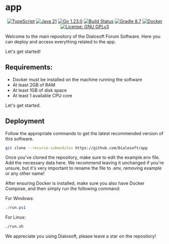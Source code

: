 # app

<p align="center">
    <a href="https://github.com/Dialosoft/frontend"><img src="https://img.shields.io/badge/-TypeScript-3178C6?style=flat-square&logo=typescript&logoColor=white" alt="TypeScript"></a>
    <a href="https://github.com/Dialosoft/backend"><img src="https://img.shields.io/badge/Java-21-ED8B00?style=flat-square&logo=openjdk&logoColor=white" alt="Java 21"></a>
    <a href="https://github.com/Dialosoft/backend"><img src="https://img.shields.io/badge/Golang-1.23.0-00ADD8?style=flat-square&logo=go&logoColor=white" alt="Go 1.23.0"></a>
    <a href="#"><img src="https://img.shields.io/badge/build-passing-brightgreen.svg?style=flat-square" alt="Build Status"></a>
    <a href="https://gradle.org/"><img src="https://img.shields.io/badge/Gradle-8.7-02303A?style=flat-square&logo=gradle&logoColor=white" alt="Gradle 8.7"></a>
    <a href="https://www.docker.com/"><img src="https://img.shields.io/badge/Docker-25.0.2-blue.svg?style=flat-square" alt="Docker"></a>
    <a href="https://www.gnu.org/licenses/gpl-3.0"><img src="https://img.shields.io/badge/License-GPLv3-blue.svg?style=flat-square" alt="License: GNU GPLv3"></a>
</p>

Welcome to the main repository of the Dialosoft Forum Software. Here you can deploy and access everything related to the app.

Let's get started!

## Requirements:

- Docker must be installed on the machine running the software
- At least 2GB of RAM
- At least 1GB of disk space
- At least 1 available CPU core

Let's get started.

## Deployment

Follow the appropriate commands to get the latest recommended version of this software.

```bash
git clone --recurse-submodules https://github.com/Dialosoft/app
```
Once you've cloned the repository, make sure to edit the example.env file. Add the necessary data here. We recommend leaving it unchanged if you're unsure, but it's very important to rename the file to .env, removing example or any other name!

After ensuring Docker is installed, make sure you also have Docker Compose, and then simply run the following command:

For Windows:
```powershell
./run.ps1
```

For Linux:
```sh
./run.sh
```

We appreciate you using Dialosoft, please leave a star on the repository!

